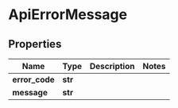 # ApiErrorMessage

## Properties
| Name | Type | Description | Notes |
| ------------ | ------------- | ------------- | ------------- |
| **error_code** | **str** |  |  |
| **message** | **str** |  |  |


